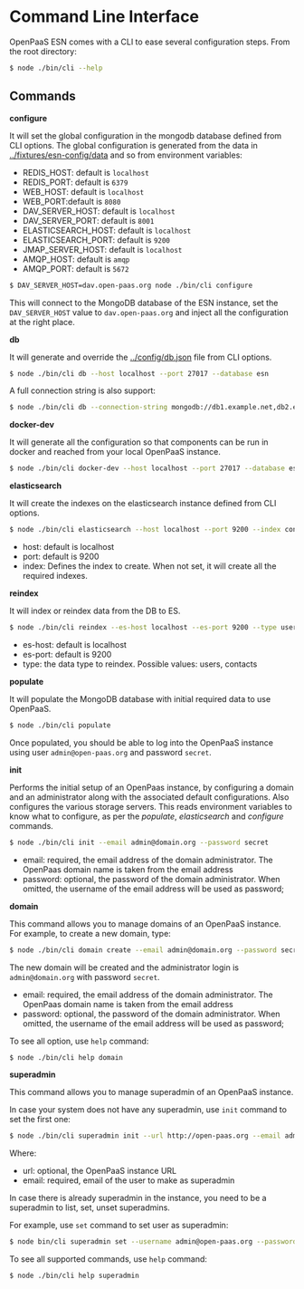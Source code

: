 # Command Line Interface

OpenPaaS ESN comes with a CLI to ease several configuration steps. From the root directory:

```bash
$ node ./bin/cli --help
```

## Commands

**configure**

It will set the global configuration in the mongodb database defined from CLI options.
The global configuration is generated from the data in [../fixtures/esn-config/data](../fixtures/esn-config/data) and so from environment variables:

- REDIS_HOST: default is `localhost`
- REDIS_PORT: default is `6379`
- WEB_HOST: default is `localhost`
- WEB_PORT:default is `8080`
- DAV_SERVER_HOST: default is `localhost`
- DAV_SERVER_PORT: default is `8001`
- ELASTICSEARCH_HOST: default is `localhost`
- ELASTICSEARCH_PORT: default is `9200`
- JMAP_SERVER_HOST: default is `localhost`
- AMQP_HOST: default is `amqp`
- AMQP_PORT: default is `5672`

```bash
$ DAV_SERVER_HOST=dav.open-paas.org node ./bin/cli configure
```

This will connect to the MongoDB database of the ESN instance, set the `DAV_SERVER_HOST` value to `dav.open-paas.org` and inject all the configuration at the right place.

**db**

It will generate and override the [../config/db.json](../config/db.json) file from CLI options.

```bash
$ node ./bin/cli db --host localhost --port 27017 --database esn
```

A full connection string is also support:

```bash
$ node ./bin/cli db --connection-string mongodb://db1.example.net,db2.example.net:2500/?replicaSet=test
```

**docker-dev**

It will generate all the configuration so that components can be run in docker and reached from your local OpenPaaS instance.

```bash
$ node ./bin/cli docker-dev --host localhost --port 27017 --database esn
```

**elasticsearch**

It will create the indexes on the elasticsearch instance defined from CLI options.

```bash
$ node ./bin/cli elasticsearch --host localhost --port 9200 --index contacts
```

- host: default is localhost
- port: default is 9200
- index: Defines the index to create. When not set, it will create all the required indexes.

**reindex**

It will index or reindex data from the DB to ES.

```bash
$ node ./bin/cli reindex --es-host localhost --es-port 9200 --type users
```

- es-host: default is localhost
- es-port: default is 9200
- type: the data type to reindex. Possible values: users, contacts

**populate**

It will populate the MongoDB database with initial required data to use OpenPaaS.

```bash
$ node ./bin/cli populate
```

Once populated, you should be able to log into the OpenPaaS instance using user `admin@open-paas.org` and password `secret`.

**init**

Performs the initial setup of an OpenPaas instance, by configuring a domain and an administrator
along with the associated default configurations. Also configures the various storage servers.
This reads environment variables to know what to configure, as per the *populate*, *elasticsearch* and *configure* commands.

```bash
$ node ./bin/cli init --email admin@domain.org --password secret
```

- email: required, the email address of the domain administrator. The OpenPaas domain name is taken from the email address
- password: optional, the password of the domain administrator. When omitted,
the username of the email address will be used as password;

**domain**

This command allows you to manage domains of an OpenPaaS instance. For example,
to create a new domain, type:

```bash
$ node ./bin/cli domain create --email admin@domain.org --password secret
```

The new domain will be created and the administrator login is `admin@domain.org`
with password `secret`.

- email: required, the email address of the domain administrator. The OpenPaas domain name is taken from the email address
- password: optional, the password of the domain administrator. When omitted,
the username of the email address will be used as password;

To see all option, use `help` command:

```bash
$ node ./bin/cli help domain
```

**superadmin**

This command allows you to manage superadmin of an OpenPaaS instance.

In case your system does not have any superadmin, use `init` command to set
the first one:

```bash
$ node ./bin/cli superadmin init --url http://open-paas.org --email admin@open-paas.org
```

Where:

- url: optional, the OpenPaaS instance URL
- email: required, email of the user to make as superadmin

In case there is already superadmin in the instance, you need to be a superadmin
to list, set, unset superadmins.

For example, use `set` command to set user as superadmin:

```bash
$ node bin/cli superadmin set --username admin@open-paas.org --password secret  --email user1@open-paas.org
```

To see all supported commands, use `help` command:

```bash
$ node ./bin/cli help superadmin
```
